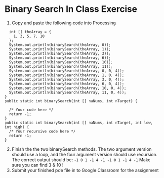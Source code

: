 Binary Search In Class Exercise
===============================
1. Copy and paste the following code into Processing
```javapublic void setup() {            
  int [] theArray = {
    1, 3, 5, 7, 10
  };           
  System.out.println(binarySearch(theArray, 0));            
  System.out.println(binarySearch(theArray, 1));            
  System.out.println(binarySearch(theArray, 3));            
  System.out.println(binarySearch(theArray, 6));            
  System.out.println(binarySearch(theArray, 10));            
  System.out.println(binarySearch(theArray, 11));          
  System.out.println(binarySearch(theArray, 0, 0, 4));            
  System.out.println(binarySearch(theArray, 1, 0, 4));            
  System.out.println(binarySearch(theArray, 3, 0, 4));            
  System.out.println(binarySearch(theArray, 6, 0, 4));            
  System.out.println(binarySearch(theArray, 10, 0, 4));            
  System.out.println(binarySearch(theArray, 11, 0, 4));
}      
public static int binarySearch(int [] naNums, int nTarget) {           
  /* Your code here */
  return -1;
}      
public static int binarySearch(int [] naNums, int nTarget, int low, int high) {           
  /* Your recursive code here */
  return -1;
}  
```
2. Finish the the two binarySearch methods. The two argument version should use a loop, and the four argument version should use recursion. The correct output should be: `-1 0 1 -1 4 -1 -1 0 1 -1 4 -1` 
Make sure you can find 3 & 10 !
3. Submit your finished pde file in to Google Classroom for the assignment
